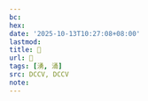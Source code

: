 ```yaml
---
bc:
hex:
date: '2025-10-13T10:27:08+08:00'
lastmod:
title: 􂺵
url: 􂺵
tags: [湧, 涌]
src: DCCV, DCCV
note:
---
```

